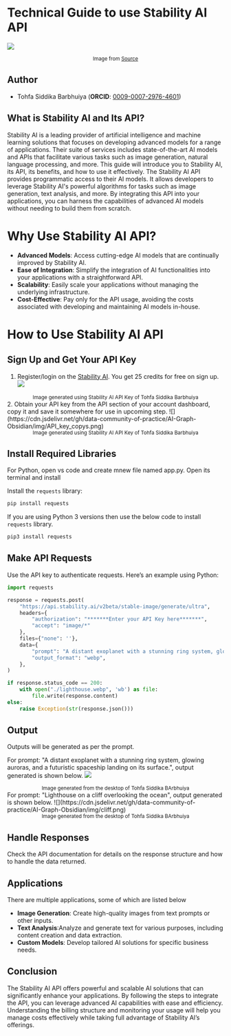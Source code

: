 # Technical Guide to use Stability AI API

![](https://cdn.jsdelivr.net/gh/data-community-of-practice/AI-Graph-Obsidian/img/Stability_AI.png)
<div align="center"><small>Image from <a href="https://www.pymnts.com/acquisitions/2023/report-stability-ai-positioning-itself-for-acquisition/" target="_blank">Source</a></small></div>

## Author  
- Tohfa Siddika Barbhuiya (**ORCID**: [0009-0007-2976-4601](https://orcid.org/0009-0007-2976-4601)) 

## What is Stability AI and Its API?
Stability AI is a leading provider of artificial intelligence and machine learning solutions that focuses on developing advanced models for a range of applications. Their suite of services includes state-of-the-art AI models and APIs that facilitate various tasks such as image generation, natural language processing, and more. This guide will introduce you to Stability AI, its API, its benefits, and how to use it effectively. The Stability AI API provides programmatic access to their AI models. It allows developers to leverage Stability AI's powerful algorithms for tasks such as image generation, text analysis, and more. By integrating this API into your applications, you can harness the capabilities of advanced AI models without needing to build them from scratch.

# Why Use Stability AI API?

- **Advanced Models**: Access cutting-edge AI models that are continually improved by Stability AI.
- **Ease of Integration**: Simplify the integration of AI functionalities into your applications with a straightforward API.
- **Scalability**: Easily scale your applications without managing the underlying infrastructure.
- **Cost-Effective**: Pay only for the API usage, avoiding the costs associated with developing and maintaining AI models in-house.

# How to Use Stability AI API

## Sign Up and Get Your API Key

1. Register/login on the <a href="https://platform.stability.ai/" target="_blank">Stability AI</a>. You get 25 credits for free on sign up.
![](https://cdn.jsdelivr.net/gh/data-community-of-practice/AI-Graph-Obsidian/img/stability_ai_credits.png)
<div align="center"><small>Image generated using Stability AI API Key of Tohfa Siddika Barbhuiya</small></div>
2. Obtain your API key from the API section of your account dashboard, copy it and save it somewhere for use in upcoming step.
![](https://cdn.jsdelivr.net/gh/data-community-of-practice/AI-Graph-Obsidian/img/API_key_copys.png)
<div align="center"><small>Image generated using Stability AI API Key of Tohfa Siddika Barbhuiya</small></div>


## Install Required Libraries

For Python, open vs code and create mnew file named app.py.
Open its terminal and install

Install the `requests` library:

```bash
pip install requests
```
If you are using Python 3 versions then use the below code to install `requests` library.

```bash
pip3 install requests
```

## Make API Requests

Use the API key to authenticate requests. Here’s an example using Python:

```python
import requests

response = requests.post(
    "https://api.stability.ai/v2beta/stable-image/generate/ultra",
    headers={
        "authorization": "*******Enter your API Key here*******",
        "accept": "image/*"
    },
    files={"none": ''},
    data={
        "prompt": "A distant exoplanet with a stunning ring system, glowing auroras, and a futuristic spaceship landing on its surface.",
        "output_format": "webp",
    },
)

if response.status_code == 200:
    with open("./lighthouse.webp", 'wb') as file:
        file.write(response.content)
else:
    raise Exception(str(response.json()))
```
## Output

Outputs will be generated as per the prompt.

For prompt: "A distant exoplanet with a stunning ring system, glowing auroras, and a futuristic spaceship landing on its surface.", output generated is shown below.
![](https://cdn.jsdelivr.net/gh/data-community-of-practice/AI-Graph-Obsidian/img/spacecraft.png)
<div align="center"><small>Image generated from the desktop of Tohfa Siddika BArbhuiya</small></div>
For prompt: "Lighthouse on a cliff overlooking the ocean", output generated is shown below.
![](https://cdn.jsdelivr.net/gh/data-community-of-practice/AI-Graph-Obsidian/img/cliff.png)
<div align="center"><small>Image generated from the desktop of Tohfa Siddika BArbhuiya</small></div>

## Handle Responses
Check the API documentation for details on the response structure and how to handle the data returned.

## Applications

There are multiple applications, some of which are listed below

- **Image Generation**: Create high-quality images from text prompts or other inputs.
- **Text Analysis**:Analyze and generate text for various purposes, including content creation and data extraction.
- **Custom Models**: Develop tailored AI solutions for specific business needs.

## Conclusion
The Stability AI API offers powerful and scalable AI solutions that can significantly enhance your applications. By following the steps to integrate the API, you can leverage advanced AI capabilities with ease and efficiency. Understanding the billing structure and monitoring your usage will help you manage costs effectively while taking full advantage of Stability AI’s offerings.